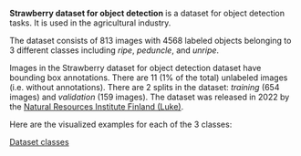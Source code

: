 **Strawberry dataset for object detection** is a dataset for object detection tasks. It is used in the agricultural industry. 

The dataset consists of 813 images with 4568 labeled objects belonging to 3 different classes including *ripe*, *peduncle*, and *unripe*.

Images in the Strawberry dataset for object detection dataset have bounding box annotations. There are 11 (1% of the total) unlabeled images (i.e. without annotations). There are 2 splits in the dataset: *training* (654 images) and *validation* (159 images). The dataset was released in 2022 by the [Natural Resources Institute Finland (Luke)](https://www.luke.fi/en).

Here are the visualized examples for each of the 3 classes:

[Dataset classes](https://github.com/dataset-ninja/strawberry-dataset-for-object-detection/raw/main/visualizations/classes_preview.webm)
